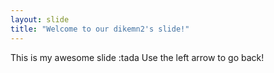 ```yaml
---
layout: slide
title: "Welcome to our dikemn2's slide!"
---
```

This is my awesome slide :tada
Use the left arrow to go back!
